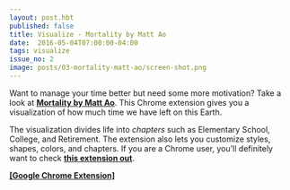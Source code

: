 ```yaml
---
layout: post.hbt
published: false
title: Visualize - Mortality by Matt Ao
date:  2016-05-04T07:00:00-04:00
tags: visualize
issue_no: 2
image: posts/03-mortality-matt-ao/screen-shot.png
---
```

Want to manage your time better but need some more motivation? Take a look at **[Mortality by Matt Ao](https://chrome.google.com/webstore/detail/motivation/ofdgfpchbidcgncgfpdlpclnpaemakoj)**. This Chrome extension gives you a visualization of how much time we have left on this Earth.

<a style="background-image: url(/assets/images/posts/03-mortality-matt-ao/screen-shot.png)" class="featured" href="https://chrome.google.com/webstore/detail/motivation/ofdgfpchbidcgncgfpdlpclnpaemakoj"></a>

The visualization divides life into *chapters* such as Elementary School, College, and Retirement. The extension also lets you customize styles, shapes, colors, and chapters. If you are a Chrome user, you'll definitely want to check **[this extension out](https://chrome.google.com/webstore/detail/motivation/ofdgfpchbidcgncgfpdlpclnpaemakoj)**.

**[[Google Chrome Extension]](https://chrome.google.com/webstore/detail/motivation/ofdgfpchbidcgncgfpdlpclnpaemakoj)**